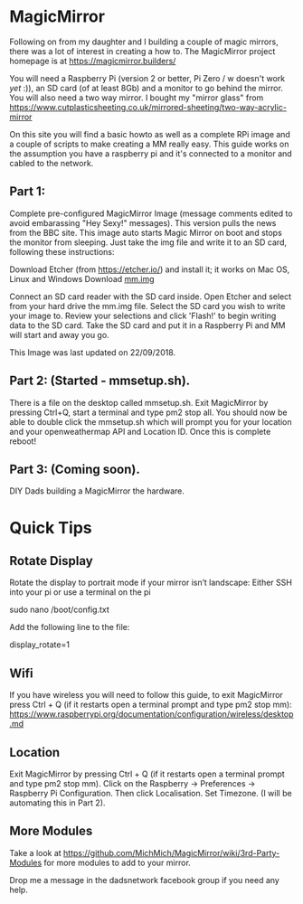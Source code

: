 # MagicMirror

Following on from my daughter and I building a couple of magic mirrors, there was a lot of interest in creating a how to. The MagicMirror project homepage is at https://magicmirror.builders/

You will need a Raspberry Pi (version 2 or better, Pi Zero / w doesn't work *yet* :)), an SD card (of at least 8Gb) and a monitor to go behind the mirror. You will also need a two way mirror. I bought my "mirror glass" from https://www.cutplasticsheeting.co.uk/mirrored-sheeting/two-way-acrylic-mirror

On this site you will find a basic howto as well as a complete RPi image and a couple of scripts to make creating a MM really easy. This guide works on the assumption you have a raspberry pi and it's connected to a monitor and cabled to the network. 

## Part 1: 
Complete pre-configured MagicMirror Image (message comments edited to avoid embarassing "Hey Sexy!" messages). This version pulls the news from the BBC site. This image auto starts Magic Mirror on boot and stops the monitor from sleeping. Just take the img file and write it to an SD card, following these instructions: 

Download Etcher (from https://etcher.io/) and install it; it works on Mac OS, Linux and Windows
Download [mm.img](https://www.michaelsage.co.uk/mm.img)

Connect an SD card reader with the SD card inside.
Open Etcher and select from your hard drive the mm.img file.
Select the SD card you wish to write your image to.
Review your selections and click 'Flash!' to begin writing data to the SD card.
Take the SD card and put it in a Raspberry Pi and MM will start and away you go. 

This Image was last updated on 22/09/2018.

## Part 2: (Started - mmsetup.sh). 
There is a file on the desktop called mmsetup.sh. Exit MagicMirror by pressing Ctrl+Q, start a terminal and type pm2 stop all. You should now be able to double click the mmsetup.sh which will prompt you for your location and your openweathermap API and Location ID. Once this is complete reboot!

## Part 3: (Coming soon). 
DIY Dads building a MagicMirror the hardware.

# Quick Tips

## Rotate Display
Rotate the display to portrait mode if your mirror isn’t landscape: Either SSH into your pi or use a terminal on the pi

sudo nano /boot/config.txt

Add the following line to the file:

display_rotate=1

## Wifi
If you have wireless you will need to follow this guide, to exit MagicMirror press Ctrl + Q (if it restarts open a terminal prompt and type pm2 stop mm): https://www.raspberrypi.org/documentation/configuration/wireless/desktop.md

## Location

Exit MagicMirror by pressing Ctrl + Q (if it restarts open a terminal prompt and type pm2 stop mm). Click on the Raspberry -> Preferences -> Raspberry Pi Configuration. Then click Localisation. Set Timezone. (I will be automating this in Part 2).

## More Modules

Take a look at https://github.com/MichMich/MagicMirror/wiki/3rd-Party-Modules for more modules to add to your mirror. 

Drop me a message in the dadsnetwork facebook group if you need any help.

